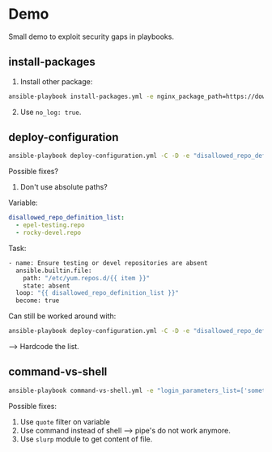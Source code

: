 # Demo

Small demo to exploit security gaps in playbooks.

## install-packages

1. Install other package:

```bash
ansible-playbook install-packages.yml -e nginx_package_path=https://download.rockylinux.org/pub/rocky/9.2/devel/x86_64/os/Packages/v/vsftpd-3.0.5-4.el9.x86_64.rpm
```
2. Use `no_log: true`.

## deploy-configuration

```bash
ansible-playbook deploy-configuration.yml -C -D -e "disallowed_repo_definition_list=['/etc/ssh/sshd_config']"
```

Possible fixes? 

1. Don't use absolute paths?

Variable:

```yaml
disallowed_repo_definition_list:
  - epel-testing.repo
  - rocky-devel.repo
```

Task:

```bash
- name: Ensure testing or devel repositories are absent
  ansible.builtin.file:
    path: "/etc/yum.repos.d/{{ item }}"
    state: absent
  loop: "{{ disallowed_repo_definition_list }}"
  become: true
```

Can still be worked around with:

```bash
ansible-playbook deploy-configuration.yml -C -D -e "disallowed_repo_definition_list=['../../etc/ssh/sshd_config']"
```

--> Hardcode the list.

## command-vs-shell

```bash
ansible-playbook command-vs-shell.yml -e "login_parameters_list=['something & yum -y install httpd']"
```

Possible fixes:

1. Use `quote` filter on variable
2. Use command instead of shell --> pipe's do not work anymore.
3. Use `slurp` module to get content of file.
